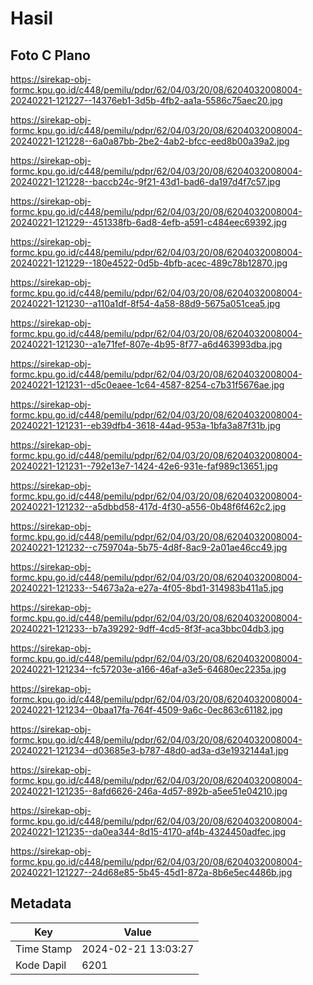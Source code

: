 # Hasil

## Foto C Plano

https://sirekap-obj-formc.kpu.go.id/c448/pemilu/pdpr/62/04/03/20/08/6204032008004-20240221-121227--14376eb1-3d5b-4fb2-aa1a-5586c75aec20.jpg

https://sirekap-obj-formc.kpu.go.id/c448/pemilu/pdpr/62/04/03/20/08/6204032008004-20240221-121228--6a0a87bb-2be2-4ab2-bfcc-eed8b00a39a2.jpg

https://sirekap-obj-formc.kpu.go.id/c448/pemilu/pdpr/62/04/03/20/08/6204032008004-20240221-121228--baccb24c-9f21-43d1-bad6-da197d4f7c57.jpg

https://sirekap-obj-formc.kpu.go.id/c448/pemilu/pdpr/62/04/03/20/08/6204032008004-20240221-121229--451338fb-6ad8-4efb-a591-c484eec69392.jpg

https://sirekap-obj-formc.kpu.go.id/c448/pemilu/pdpr/62/04/03/20/08/6204032008004-20240221-121229--180e4522-0d5b-4bfb-acec-489c78b12870.jpg

https://sirekap-obj-formc.kpu.go.id/c448/pemilu/pdpr/62/04/03/20/08/6204032008004-20240221-121230--a110a1df-8f54-4a58-88d9-5675a051cea5.jpg

https://sirekap-obj-formc.kpu.go.id/c448/pemilu/pdpr/62/04/03/20/08/6204032008004-20240221-121230--a1e71fef-807e-4b95-8f77-a6d463993dba.jpg

https://sirekap-obj-formc.kpu.go.id/c448/pemilu/pdpr/62/04/03/20/08/6204032008004-20240221-121231--d5c0eaee-1c64-4587-8254-c7b31f5676ae.jpg

https://sirekap-obj-formc.kpu.go.id/c448/pemilu/pdpr/62/04/03/20/08/6204032008004-20240221-121231--eb39dfb4-3618-44ad-953a-1bfa3a87f31b.jpg

https://sirekap-obj-formc.kpu.go.id/c448/pemilu/pdpr/62/04/03/20/08/6204032008004-20240221-121231--792e13e7-1424-42e6-931e-faf989c13651.jpg

https://sirekap-obj-formc.kpu.go.id/c448/pemilu/pdpr/62/04/03/20/08/6204032008004-20240221-121232--a5dbbd58-417d-4f30-a556-0b48f6f462c2.jpg

https://sirekap-obj-formc.kpu.go.id/c448/pemilu/pdpr/62/04/03/20/08/6204032008004-20240221-121232--c759704a-5b75-4d8f-8ac9-2a01ae46cc49.jpg

https://sirekap-obj-formc.kpu.go.id/c448/pemilu/pdpr/62/04/03/20/08/6204032008004-20240221-121233--54673a2a-e27a-4f05-8bd1-314983b411a5.jpg

https://sirekap-obj-formc.kpu.go.id/c448/pemilu/pdpr/62/04/03/20/08/6204032008004-20240221-121233--b7a39292-9dff-4cd5-8f3f-aca3bbc04db3.jpg

https://sirekap-obj-formc.kpu.go.id/c448/pemilu/pdpr/62/04/03/20/08/6204032008004-20240221-121234--fc57203e-a166-46af-a3e5-64680ec2235a.jpg

https://sirekap-obj-formc.kpu.go.id/c448/pemilu/pdpr/62/04/03/20/08/6204032008004-20240221-121234--0baa17fa-764f-4509-9a6c-0ec863c61182.jpg

https://sirekap-obj-formc.kpu.go.id/c448/pemilu/pdpr/62/04/03/20/08/6204032008004-20240221-121234--d03685e3-b787-48d0-ad3a-d3e1932144a1.jpg

https://sirekap-obj-formc.kpu.go.id/c448/pemilu/pdpr/62/04/03/20/08/6204032008004-20240221-121235--8afd6626-246a-4d57-892b-a5ee51e04210.jpg

https://sirekap-obj-formc.kpu.go.id/c448/pemilu/pdpr/62/04/03/20/08/6204032008004-20240221-121235--da0ea344-8d15-4170-af4b-4324450adfec.jpg

https://sirekap-obj-formc.kpu.go.id/c448/pemilu/pdpr/62/04/03/20/08/6204032008004-20240221-121227--24d68e85-5b45-45d1-872a-8b6e5ec4486b.jpg


## Metadata

| Key        | Value               |
| ---------- | ------------------- |
| Time Stamp | 2024-02-21 13:03:27 |
| Kode Dapil | 6201                |



